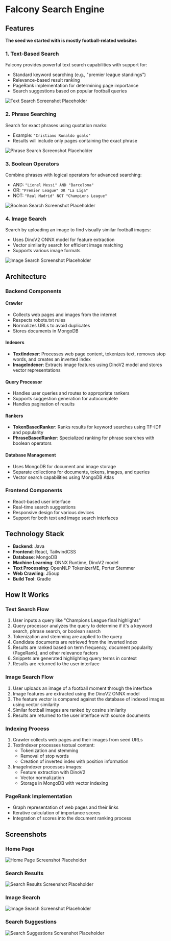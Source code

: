 # Falcony Search Engine

## Features
**The seed we started with is mostly football-related websites**

### 1. Text-Based Search

Falcony provides powerful text search capabilities with support for:
- Standard keyword searching (e.g., "premier league standings")
- Relevance-based result ranking
- PageRank implementation for determining page importance
- Search suggestions based on popular football queries

![Text Search Screenshot Placeholder](#)

### 2. Phrase Searching
Search for exact phrases using quotation marks:
- Example: `"Cristiano Ronaldo goals"`
- Results will include only pages containing the exact phrase

![Phrase Search Screenshot Placeholder](#)

### 3. Boolean Operators
Combine phrases with logical operators for advanced searching:
- AND: `"Lionel Messi" AND "Barcelona"`
- OR: `"Premier League" OR "La Liga"`
- NOT: `"Real Madrid" NOT "Champions League"`

![Boolean Search Screenshot Placeholder](#)

### 4. Image Search
Search by uploading an image to find visually similar football images:
- Uses DinoV2 ONNX model for feature extraction
- Vector similarity search for efficient image matching
- Supports various image formats

![Image Search Screenshot Placeholder](#)

## Architecture

### Backend Components

#### Crawler
- Collects web pages and images from the internet
- Respects robots.txt rules
- Normalizes URLs to avoid duplicates
- Stores documents in MongoDB

#### Indexers
- **TextIndexer**: Processes web page content, tokenizes text, removes stop words, and creates an inverted index
- **ImageIndexer**: Extracts image features using DinoV2 model and stores vector representations

#### Query Processor
- Handles user queries and routes to appropriate rankers
- Supports suggestion generation for autocomplete
- Handles pagination of results

#### Rankers
- **TokenBasedRanker**: Ranks results for keyword searches using TF-IDF and popularity
- **PhraseBasedRanker**: Specialized ranking for phrase searches with boolean operators

#### Database Management
- Uses MongoDB for document and image storage
- Separate collections for documents, tokens, images, and queries
- Vector search capabilities using MongoDB Atlas

### Frontend Components
- React-based user interface
- Real-time search suggestions
- Responsive design for various devices
- Support for both text and image search interfaces

## Technology Stack

- **Backend**: Java
- **Frontend**: React, TailwindCSS
- **Database**: MongoDB
- **Machine Learning**: ONNX Runtime, DinoV2 model
- **Text Processing**: OpenNLP TokenizerME, Porter Stemmer
- **Web Crawling**: JSoup
- **Build Tool**: Gradle

## How It Works

### Text Search Flow
1. User inputs a query like "Champions League final highlights"
2. Query processor analyzes the query to determine if it's a keyword search, phrase search, or boolean search
3. Tokenization and stemming are applied to the query
4. Candidate documents are retrieved from the inverted index
5. Results are ranked based on term frequency, document popularity (PageRank), and other relevance factors
6. Snippets are generated highlighting query terms in context
7. Results are returned to the user interface

### Image Search Flow
1. User uploads an image of a football moment through the interface
2. Image features are extracted using the DinoV2 ONNX model
3. The feature vector is compared against the database of indexed images using vector similarity
4. Similar football images are ranked by cosine similarity
5. Results are returned to the user interface with source documents

### Indexing Process
1. Crawler collects web pages and their images from seed URLs
2. TextIndexer processes textual content:
   - Tokenization and stemming
   - Removal of stop words
   - Creation of inverted index with position information
3. ImageIndexer processes images:
   - Feature extraction with DinoV2
   - Vector normalization
   - Storage in MongoDB with vector indexing

### PageRank Implementation
- Graph representation of web pages and their links
- Iterative calculation of importance scores
- Integration of scores into the document ranking process

## Screenshots

### Home Page
![Home Page Screenshot Placeholder](#)

### Search Results
![Search Results Screenshot Placeholder](#)

### Image Search
![Image Search Screenshot Placeholder](#)

### Search Suggestions
![Search Suggestions Screenshot Placeholder](#)
